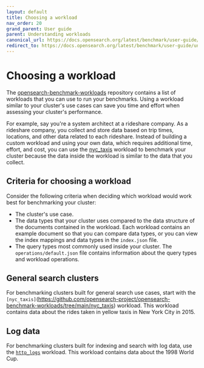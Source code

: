 ```yaml
---
layout: default
title: Choosing a workload
nav_order: 20
grand_parent: User guide
parent: Understanding workloads
canonical_url: https://docs.opensearch.org/latest/benchmark/user-guide/understanding-workloads/choosing-a-workload/
redirect_to: https://docs.opensearch.org/latest/benchmark/user-guide/understanding-workloads/choosing-a-workload/
---
```


# Choosing a workload

The [opensearch-benchmark-workloads](https://github.com/opensearch-project/opensearch-benchmark-workloads) repository contains a list of workloads that you can use to run your benchmarks. Using a workload similar to your cluster's use cases can save you time and effort when assessing your cluster's performance. 

For example, say you're a system architect at a rideshare company. As a rideshare company, you collect and store data based on trip times, locations, and other data related to each rideshare. Instead of building a custom workload and using your own data, which requires additional time, effort, and cost, you can use the [nyc_taxis](https://github.com/opensearch-project/opensearch-benchmark-workloads/tree/main/nyc_taxis) workload to benchmark your cluster because the data inside the workload is similar to the data that you collect. 

## Criteria for choosing a workload

Consider the following criteria when deciding which workload would work best for benchmarking your cluster:

- The cluster's use case. 
- The data types that your cluster uses compared to the data structure of the documents contained in the workload. Each workload contains an example document so that you can compare data types, or you can view the index mappings and data types in the `index.json` file.
- The query types most commonly used inside your cluster. The `operations/default.json` file contains information about the query types and workload operations. 

## General search clusters

For benchmarking clusters built for general search use cases, start with the `[nyc_taxis]`(https://github.com/opensearch-project/opensearch-benchmark-workloads/tree/main/nyc_taxis) workload. This workload contains data about the rides taken in yellow taxis in New York City in 2015. 

## Log data

For benchmarking clusters built for indexing and search with log data, use the [`http_logs`](https://github.com/opensearch-project/opensearch-benchmark-workloads/tree/main/http_logs) workload. This workload contains data about the 1998 World Cup.